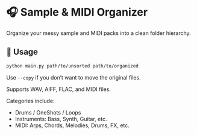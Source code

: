# 🎧 Sample & MIDI Organizer

Organize your messy sample and MIDI packs into a clean folder hierarchy.

## 🔧 Usage

```bash
python main.py path/to/unsorted path/to/organized
```

Use `--copy` if you don’t want to move the original files.

Supports WAV, AIFF, FLAC, and MIDI files.

Categories include:
- Drums / OneShots / Loops
- Instruments: Bass, Synth, Guitar, etc.
- MIDI: Arps, Chords, Melodies, Drums, FX, etc.
